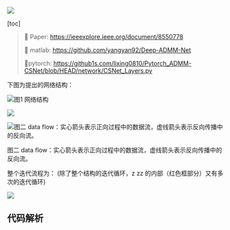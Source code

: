 ![](https://ossjiyaoliu.oss-cn-beijing.aliyuncs.com/uPic/image-20230716005344967.png)

[toc]

> :dart: Paper: https://ieeexplore.ieee.org/document/8550778
>
> :rocket: matlab:  https://github.com/yangyan92/Deep-ADMM-Net
>
> :rocket:pytorch:  https://github1s.com/lixing0810/Pytorch_ADMM-CSNet/blob/HEAD/network/CSNet_Layers.py

下图为提出的网络结构：

![图1 网络结构](https://ossjiyaoliu.oss-cn-beijing.aliyuncs.com/uPic/image-20230716004543073.png)

![](https://ossjiyaoliu.oss-cn-beijing.aliyuncs.com/uPic/image-20230716111413392-20230717210718541.png)

![图二 data flow：实心箭头表示正向过程中的数据流，虚线箭头表示反向传播中的反向流。](https://ossjiyaoliu.oss-cn-beijing.aliyuncs.com/uPic/image-20230716134219882.png)

图二 data flow：实心箭头表示正向过程中的数据流，虚线箭头表示反向传播中的反向流。

整个迭代流程为： (除了整个结构的迭代循环，z zz 的内部（红色框部分）又有多次的迭代循环)

![](https://ossjiyaoliu.oss-cn-beijing.aliyuncs.com/uPic/aa2fe04e7ca1483593041bf3ec7ea1a1-20230717203045010-20230717210719015.png)



## 代码解析

























